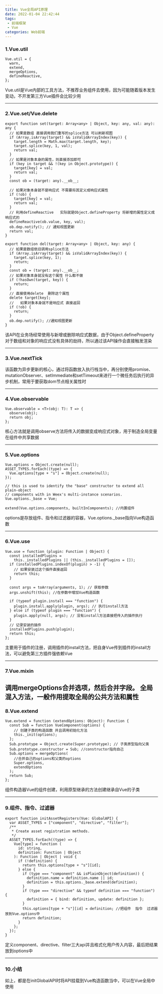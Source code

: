 ```yaml
---
title: Vue全局API原理
date: 2022-01-04 22:42:44
tags:
 - 前端框架
 - Vue
categories: Web前端
---
```

### 1.Vue.util
```
Vue.util = {
  warn,
  extend,
  mergeOptions,
  defineReactive,
};
```
Vue.util是Vue内部的工具方法，不推荐业务组件去使用，因为可能随着版本发生变动，不开发第三方Vue插件会比较少用

---
### 2.Vue.set/Vue.delete
```
export function set(target: Array<any> | Object, key: any, val: any): any {
  // 如果是数组 直接调用我们重写的splice方法 可以刷新视图
  if (Array.isArray(target) && isValidArrayIndex(key)) {
    target.length = Math.max(target.length, key);
    target.splice(key, 1, val);
    return val;
  }
  // 如果是对象本身的属性，则直接添加即可
  if (key in target && !(key in Object.prototype)) {
    target[key] = val;
    return val;
  }
  const ob = (target: any).__ob__;

  // 如果对象本身就不是响应式 不需要将其定义成响应式属性
  if (!ob) {
    target[key] = val;
    return val;
  }
  // 利用defineReactive   实际就是Object.defineProperty 将新增的属性定义成响应式的
  defineReactive(ob.value, key, val);
  ob.dep.notify(); // 通知视图更新
  return val;
}
```
```
export function del(target: Array<any> | Object, key: any) {
  // 如果是数组依旧调用splice方法
  if (Array.isArray(target) && isValidArrayIndex(key)) {
    target.splice(key, 1);
    return;
  }
  const ob = (target: any).__ob__;
  // 如果对象本身就没有这个属性 什么都不做
  if (!hasOwn(target, key)) {
    return;
  }
  // 直接使用delete  删除这个属性
  delete target[key];
  //   如果对象本身就不是响应式 直接返回
  if (!ob) {
    return;
  }
  ob.dep.notify(); //通知视图更新
}
```
该API在业务场经常使用与新增或删除响应式数据，由于Object.defineProperty对于数组和对象的响应式没有具体的劫持，所以通过该API操作会直接触发渲染

---
### 3.Vue.nextTick
该函数为异步更新的核心，通过将函数放入执行栈当中，再分别使用promise、mutationObserver、setImmediate和setTimeout来进行一个微任务后执行的异步机制，常用于要获取dom节点相关属性时

---
### 4.Vue.observable
```
Vue.observable = <T>(obj: T): T => {
  observe(obj);
  return obj;
};
```
核心方法就是调用observe方法将传入的数据变成响应式对象，用于制造全局变量在组件中共享数据

---
### 5.Vue.options
```
Vue.options = Object.create(null);
ASSET_TYPES.forEach((type) => {
  Vue.options[type + "s"] = Object.create(null);
});

// this is used to identify the "base" constructor to extend all plain-object
// components with in Weex's multi-instance scenarios.
Vue.options._base = Vue;

extend(Vue.options.components, builtInComponents); //内置组件
```
options是存放组件、指令和过滤器的容器，Vue.options._base指向Vue构造函数

---
### 6.Vue.use
```
Vue.use = function (plugin: Function | Object) {
  const installedPlugins =
    this._installedPlugins || (this._installedPlugins = []);
  if (installedPlugins.indexOf(plugin) > -1) {
    // 如果安装过这个插件直接返回
    return this;
  }

  const args = toArray(arguments, 1); // 获取参数
  args.unshift(this); //在参数中增加Vue构造函数

  if (typeof plugin.install === "function") {
    plugin.install.apply(plugin, args); // 执行install方法
  } else if (typeof plugin === "function") {
    plugin.apply(null, args); // 没有install方法直接把传入的插件执行
  }         
  // 记录安装的插件
  installedPlugins.push(plugin);
  return this;
};
```
主要用于插件的注册，调用插件的install方法，把自身Vue传到插件的install方法，可以避免第三方插件强依赖Vue

---
### 7.Vue.mixin
调用mergeOptions合并选项，然后合并字段。
全局混入方法，一般作用提取全局的公共方法和属性
---
### 8.Vue.extend
```
Vue.extend = function (extendOptions: Object): Function {
  const Sub = function VueComponent(options) {
    // 创建子类的构造函数 并且调用初始化方法
    this._init(options);
  };
  Sub.prototype = Object.create(Super.prototype); // 子类原型指向父类
  Sub.prototype.constructor = Sub; //constructor指向自己
  Sub.options = mergeOptions(
    //合并自己的options和父类的options
    Super.options,
    extendOptions
  );
  return Sub;
};
```
组件构造器Vue的组件创建，利用原型继承的方法创建继承自Vue的子类

---
### 9.组件、指令、过滤器
```
export function initAssetRegisters(Vue: GlobalAPI) {
  var ASSET_TYPES = ["component", "directive", "filter"];
  /**
   * Create asset registration methods.
   */
  ASSET_TYPES.forEach((type) => {
    Vue[type] = function (
      id: string,
      definition: Function | Object
    ): Function | Object | void {
      if (!definition) {
        return this.options[type + "s"][id];
      } else {
        if (type === "component" && isPlainObject(definition)) {
          definition.name = definition.name || id;
          definition = this.options._base.extend(definition);
        }
        if (type === "directive" && typeof definition === "function") {
          definition = { bind: definition, update: definition };
        }
        this.options[type + "s"][id] = definition; //把组件  指令  过滤器 放到Vue.options中
        return definition;
      }
    };
  });
}
```
定义component、directive、filter三大api并且格式化用户传入内容，最后把结果放到options中

---
### 10.小结
如上，都是在initGlobalAPI时将API挂载到Vue构造函数当中，可以在Vue全局中使用

